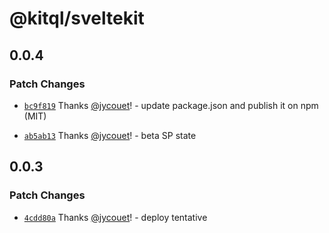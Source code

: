 # @kitql/sveltekit

## 0.0.4

### Patch Changes

- [`bc9f819`](https://github.com/jycouet/kitql/commit/bc9f819766727c059e8436e10f6d7b142c55346b)
  Thanks [@jycouet](https://github.com/jycouet)! - update package.json and publish it on npm (MIT)

- [`ab5ab13`](https://github.com/jycouet/kitql/commit/ab5ab13610b31bee724fd66d055b61ff451d7add)
  Thanks [@jycouet](https://github.com/jycouet)! - beta SP state

## 0.0.3

### Patch Changes

- [`4cdd80a`](https://github.com/jycouet/kitql/commit/4cdd80ad8b178f4d4ea164296e66d1a3446406ed)
  Thanks [@jycouet](https://github.com/jycouet)! - deploy tentative
